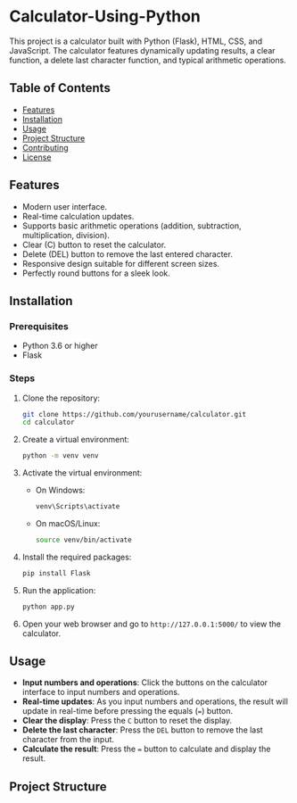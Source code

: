 # Calculator-Using-Python

This project is a calculator built with Python (Flask), HTML, CSS, and JavaScript. The calculator features dynamically updating results, a clear function, a delete last character function, and typical arithmetic operations.

## Table of Contents

- [Features](#features)
- [Installation](#installation)
- [Usage](#usage)
- [Project Structure](#project-structure)
- [Contributing](#contributing)
- [License](#license)

## Features

- Modern user interface.
- Real-time calculation updates.
- Supports basic arithmetic operations (addition, subtraction, multiplication, division).
- Clear (C) button to reset the calculator.
- Delete (DEL) button to remove the last entered character.
- Responsive design suitable for different screen sizes.
- Perfectly round buttons for a sleek look.

## Installation

### Prerequisites

- Python 3.6 or higher
- Flask

### Steps

1. Clone the repository:
    ```sh
    git clone https://github.com/yourusername/calculator.git
    cd calculator
    ```

2. Create a virtual environment:
    ```sh
    python -m venv venv
    ```

3. Activate the virtual environment:
    - On Windows:
        ```sh
        venv\Scripts\activate
        ```
    - On macOS/Linux:
        ```sh
        source venv/bin/activate
        ```

4. Install the required packages:
    ```sh
    pip install Flask
    ```

5. Run the application:
    ```sh
    python app.py
    ```

6. Open your web browser and go to `http://127.0.0.1:5000/` to view the calculator.

## Usage

- **Input numbers and operations**: Click the buttons on the calculator interface to input numbers and operations.
- **Real-time updates**: As you input numbers and operations, the result will update in real-time before pressing the equals (`=`) button.
- **Clear the display**: Press the `C` button to reset the display.
- **Delete the last character**: Press the `DEL` button to remove the last character from the input.
- **Calculate the result**: Press the `=` button to calculate and display the result.

## Project Structure

